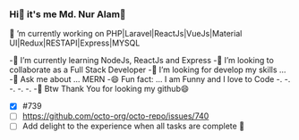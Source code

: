 ### Hi👋 it's me Md. Nur Alam👋

🔭 ’m currently working on PHP|Laravel|ReactJs|VueJs|Material UI|Redux|RESTAPI|Express|MYSQL

-🌱 I’m currently learning NodeJs, ReactJs and Express
-👯 I’m looking to collaborate as a Full Stack Developer
-🤔 I’m looking for develop my skills ...
-💬 Ask me about ... MERN
-😄 Fun fact: ... I am Funny and I love to Code 
-.
-.
-.
-.
-.
-👋 Btw Thank You for looking my github😄


- [x] #739
- [ ] https://github.com/octo-org/octo-repo/issues/740
- [ ] Add delight to the experience when all tasks are complete :tada:
